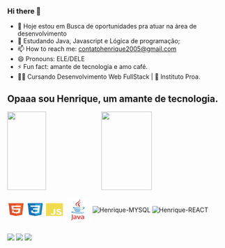 ### Hi there 👋


- 🔭 Hoje estou em Busca de oportunidades pra atuar na área de desenvolvimento 
- 🌱 Estudando Java, Javascript e Lógica de programação;
- 📫 How to reach me: contatohenrique2005@gmail.com
- 😄 Pronouns: ELE/DELE
- ⚡ Fun fact: amante de  tecnologia e  amo café. 
- 👩‍💻 Cursando Desenvolvimento Web FullStack | 💙 Instituto Proa.

## Opaaa sou Henrique, um amante de tecnologia.

<div>
  
<img height="180em" width="42%" src="https://github-readme-stats.vercel.app/api?username=Henriquesantos12&show_icons=true&theme=transparent" />
<img height="180em" width="48%" src="https://github-readme-stats.vercel.app/api/top-langs/?username=Henriquesantos12&hide_progress=true&theme=transparent" />

</div>

  <div style="display: inline_block"><br>
    <img align="center" alt="Alan-HTML" height="30" width="40" src="https://raw.githubusercontent.com/devicons/devicon/master/icons/html5/html5-original.svg">
    <img align="center" alt="Alan-CSS" height="30" width="40" src="https://raw.githubusercontent.com/devicons/devicon/master/icons/css3/css3-original.svg">
    <img align="center" alt="Alan-Js" height="30" width="40" src="https://raw.githubusercontent.com/devicons/devicon/master/icons/javascript/javascript-plain.svg">
    <img align="center" alt="Joao-JAVA" height="50" width="60" src="https://raw.githubusercontent.com/devicons/devicon/master/icons/java/java-original-wordmark.svg">
   <img align="center" alt="Henrique-MYSQL" height="50" width="60" src="https://user-images.githubusercontent.com/98967783/174158689-1042978a-82c2-47bf-b609-76087f171692.png">
  <img align="center" alt="Henrique-REACT" height="50" width="60" src="https://user-images.githubusercontent.com/98967783/174184540-125333d2-f550-413f-89ff-db5068a8eb35.png">
 </div>

##

<div>
  <a href="https://www.instagram.com/pqp.henrique777/" target="_blank"><img src="https://img.shields.io/badge/-Instagram-%23E4405F?style=for-the- badge&logo=instagram&logoColor=white" target="_blank"></a>
<a href="https://discord.com/channels/@me/1079848655596552373" target="_blank"></a>
  <a href = "mailto:contatohenrique2005@gmail.com"><img src="https://img.shields.io/badge/-Gmail-%23333?style=for-the-badge&logo=gmail&logoColor=white" alvo ="_blank"></a>
  <a href="https://www.linkedin.com/in/henrique-araujo-dev/" target="_blank"><img src="https://img.shields.io/badge/-LinkedIn-%230077B5?style=for-the-badge&logo=linkedin&logoColor=white" target="_blank"></a>
  
</div>

